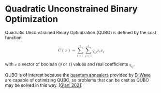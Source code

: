 # Quadratic Unconstrained Binary Optimization

Quadratic Unconstrained Binary Optimization (QUBO) is defined by the cost function

<math display="block"><mrow><mi>C</mi><mo>(</mo><mi>x</mi><mo>)</mo></mrow><mo>=</mo><munderover><mo>&sum;</mo><mrow><mi>i</mi><mo>=</mo><mn>1</mn></mrow><mi>n</mi></munderover><munderover><mo>&sum;</mo><mrow><mi>j</mi><mo>=</mo><mn>1</mn></mrow><mi>i</mi></munderover><msub><mi>q</mi><mrow><mi>i</mi><mi>j</mi></mrow></msub><msub><mi>x</mi><mi>i</mi></msub><msub><mi>x</mi><mi>j</mi></msub></math> 

with <math><mi>x</mi></math> a vector of boolean (<math><mn>0</mn></math> or <math><mn>1</mn></math>) values and real coefficients <math><msub><mi>q</mi><mrow><mi>i</mi><mi>j</mi></mrow></msub></math>.

QUBO is of interest because the [quantum annealers](../architectures/annealing.md) provided by [D-Wave](https://www.dwavesys.com/) are capable of optimizing QUBO, so problems that can be cast as QUBO may be solved in this way. [[Giani 2021](https://doi.org/10.1007/s42979-021-00786-3)]

<script>MathJax.typeset();</script>

